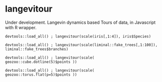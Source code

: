 # langevitour
Under development. Langevin dynamics based Tours of data, in Javascript with R wrapper.

```
devtools::load_all() ; langevitour(scale(iris[,1:4]), iris$Species)

devtools::load_all() ; langevitour(scale(liminal::fake_trees[,1:100]), liminal::fake_trees$branches)

devtools::load_all() ; langevitour(scale( geozoo::cube.dotline(5)$points ))

devtools::load_all() ; langevitour(scale( geozoo::torus.flat(p=5)$points ))
```
